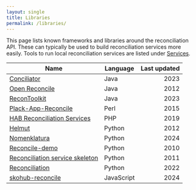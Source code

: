 ```yaml
---
layout: single
title: Libraries
permalink: /libraries/
---
```


This page lists known frameworks and libraries around the reconciliation API.
These can typically be used to build reconciliation services more easily.
Tools to run local reconciliation services are listed under [Services](../services/).

| Name                                                                                           | Language  | Last updated  |
|------------------------------------------------------------------------------------------------|-----------|--------------:|
| [Conciliator](https://github.com/codeforkjeff/conciliator)                                     | Java      | 2023          |
| [Open Reconcile](https://code.google.com/archive/p/open-reconcile/)                            | Java      | 2012          |
| [ReconToolkit](https://github.com/wetneb/ReconToolkit)                                         | Java      | 2023          |
| [Plack-App-Reconcile](https://github.com/nichtich/Plack-App-Reconcile)                         | Perl      | 2015          |
| [HAB Reconciliation Services](https://github.com/dmj/reconcile)                                | PHP       | 2019          |
| [Helmut](https://github.com/okfn/helmut)                                                       | Python    | 2012          |
| [Nomenklatura](https://github.com/opensanctions/nomenklatura)                                  | Python    | 2024          |
| [Reconcile-demo](https://github.com/mikejs/reconcile-demo)                                     | Python    | 2010          |
| [Reconciliation service skeleton](https://github.com/mblwhoi/reconciliation_service_skeleton)  | Python    | 2011          |
| [Reconciliation](https://github.com/preftech/reconciliation)                                   | Python    | 2022          |
| [skohub-reconcile](https://github.com/skohub-io/skohub-reconcile)                              | JavaScript| 2024          |

